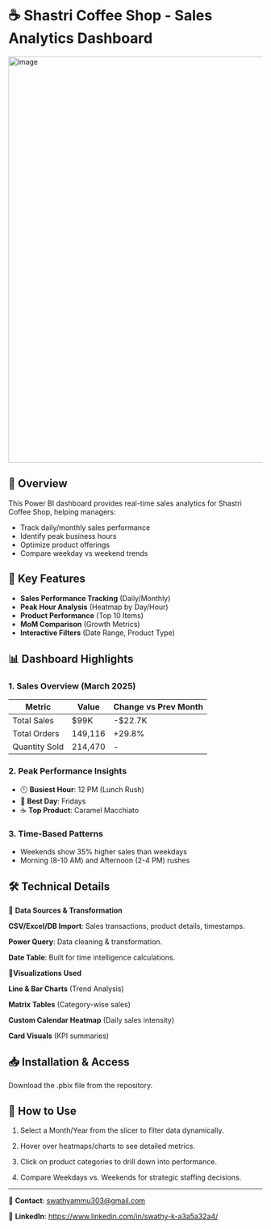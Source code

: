 # ☕ Shastri Coffee Shop - Sales Analytics Dashboard

 <img width="1323" height="803" alt="image" src="https://github.com/user-attachments/assets/915b5324-c931-4c06-8a6a-3c4331339cec" />


## 📌 Overview
This Power BI dashboard provides real-time sales analytics for Shastri Coffee Shop, helping managers:
- Track daily/monthly sales performance
- Identify peak business hours
- Optimize product offerings
- Compare weekday vs weekend trends

## 🔑 Key Features
- **Sales Performance Tracking** (Daily/Monthly)
- **Peak Hour Analysis** (Heatmap by Day/Hour)
- **Product Performance** (Top 10 Items)
- **MoM Comparison** (Growth Metrics)
- **Interactive Filters** (Date Range, Product Type)

## 📊 Dashboard Highlights

### 1. Sales Overview (March 2025)
| Metric | Value | Change vs Prev Month |
|--------|-------|----------------------|
| Total Sales | $99K | -$22.7K |
| Total Orders | 149,116 | +29.8% |
| Quantity Sold | 214,470 | - |

### 2. Peak Performance Insights
- 🕛 **Busiest Hour**: 12 PM (Lunch Rush)
- 📅 **Best Day**: Fridays 
- ☕ **Top Product**: Caramel Macchiato

### 3. Time-Based Patterns

- Weekends show 35% higher sales than weekdays
- Morning (8-10 AM) and Afternoon (2-4 PM) rushes

## 🛠️ Technical Details
🔹 **Data Sources & Transformation**

  **CSV/Excel/DB Import**: Sales transactions, product details, timestamps.

 **Power Query**: Data cleaning & transformation.

  **Date Table**: Built for time intelligence calculations.

  🔹**Visualizations Used**

 **Line & Bar Charts** (Trend Analysis)

 **Matrix Tables** (Category-wise sales)

 **Custom Calendar Heatmap** (Daily sales intensity)

 **Card Visuals** (KPI summaries)

## 📥 Installation & Access

Download the .pbix file from the repository.

## 🚀 How to Use

 1. Select a Month/Year from the slicer to filter data dynamically.

 2. Hover over heatmaps/charts to see detailed metrics.

 3. Click on product categories to drill down into performance.

 4. Compare Weekdays vs. Weekends for strategic staffing decisions.


---
📧 **Contact**: swathyammu303@gmail.com

🔗 **LinkedIn**: https://www.linkedin.com/in/swathy-k-a3a5a32a4/








